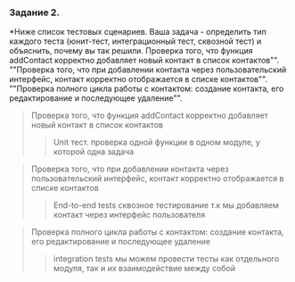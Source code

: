 ### Задание 2. 
*Ниже список тестовых сценариев. Ваша задача - определить тип каждого теста (юнит-тест, интеграционный тест, сквозной тест) и объяснить, почему вы так решили.
Проверка того, что функция addContact корректно добавляет новый контакт в список контактов"".
""Проверка того, что при добавлении контакта через пользовательский интерфейс, контакт корректно отображается в списке контактов"".
""Проверка полного цикла работы с контактом: создание контакта, его редактирование и последующее удаление"".

> Проверка того, что функция addContact корректно добавляет новый контакт в список контактов
>> Unit тест. проверка одной функции в одном модуле, у которой одна задача

> Проверка того, что при добавлении контакта через пользовательский интерфейс, контакт корректно отображается в списке контактов
>> End-to-end tests сквозное тестирование т.к мы добавляем контакт через интерфейс пользователя

>Проверка полного цикла работы с контактом: создание контакта, его редактирование и последующее удаление
>>integration tests мы можем провести тесты как отдельного модуля, так и их взаимодействие между собой
